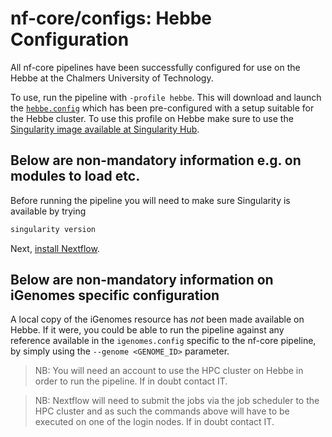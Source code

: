 # nf-core/configs: Hebbe Configuration

All nf-core pipelines have been successfully configured for use on the Hebbe at the Chalmers University of Technology.

To use, run the pipeline with `-profile hebbe`. This will download and launch the [`hebbe.config`](../conf/hebbe.config) which has been pre-configured with a setup suitable for the Hebbe cluster. To use this profile on Hebbe make sure to use the [Singularity image available at Singularity Hub](https://www.singularity-hub.org/collections/1837).

## Below are non-mandatory information e.g. on modules to load etc.

Before running the pipeline you will need to make sure Singularity is available by trying
```bash
singularity version
```
Next, [install Nextflow](https://www.nextflow.io/docs/latest/getstarted.html).

## Below are non-mandatory information on iGenomes specific configuration

A local copy of the iGenomes resource has *not* been made available on Hebbe. If it were, you could be able to run the pipeline against any reference available in the `igenomes.config` specific to the nf-core pipeline, by simply using the `--genome <GENOME_ID>` parameter.


>NB: You will need an account to use the HPC cluster on Hebbe in order to run the pipeline. If in doubt contact IT.

>NB: Nextflow will need to submit the jobs via the job scheduler to the HPC cluster and as such the commands above will have to be executed on one of the login nodes. If in doubt contact IT.
